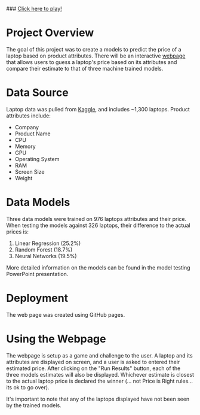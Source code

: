 ﻿﻿### <a href="https://nu-datacamp.github.io/Laptop_Prices/" target="_blank">Click here to play!</a># Project OverviewThe goal of this project was to create a models to predict the price of a laptop based on product attributes.  There will be an interactive [webpage](https://nu-datacamp.github.io/Laptop_Prices/) that allows users to guess a laptop's price based on its attributes and compare their estimate to that of three machine trained models.# Data SourceLaptop data was pulled from [Kaggle](https://www.kaggle.com/ionaskel/laptop-prices), and includes ~1,300 laptops.  Product attributes include:- Company- Product Name- CPU- Memory- GPU- Operating System- RAM- Screen Size- Weight# Data ModelsThree data models were trained on 976 laptops attributes and their price.  When testing the models against 326 laptops, their difference to the actual prices is:1. Linear Regression (25.2%)2. Random Forest (18.7%)3. Neural Networks (19.5%)More detailed information on the models can be found in the model testing PowerPoint presentation.# DeploymentThe web page was created using GitHub pages.# Using the WebpageThe webpage is setup as a game and challenge to the user.  A laptop and its attributes are displayed on screen, and a user is asked to entered their estimated price.  After clicking on the "Run Results" button, each of the three models estimates will also be displayed.  Whichever estimate is closest to the actual laptop price is declared the winner (… not Price is Right rules... its ok to go over).It's important to note that any of the laptops displayed have not been seen by the trained models.